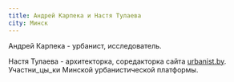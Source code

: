 ```yaml
---
title: Андрей Карпека и Настя Тулаева
city: Минск
---
```


Андрей Карпека -  урбанист, исследователь.

Настя Тулаева - архитекторка, соредакторка сайта [urbanist.by](urbanist.by). Участни_цы_ки Минской урбанистической платформы.
